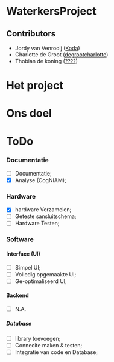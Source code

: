 # WaterkersProject

## Contributors 
* Jordy van Venrooij ([Koda](https://github.com/Koda-The-Fox))
* Charlotte de Groot ([degrootcharlotte](https://github.com/degrootcharlotte))
* Thobian de koning ([????](#))


# Het project




# Ons doel




# ToDo
### Documentatie
- [ ] Documentatie;
- [x] Analyse (CogNIAM);

### Hardware
- [x] hardware Verzamelen;
- [ ] Geteste sansluitschema;
- [ ] Hardware Testen;

### Software
#### Interface (UI)
- [ ] Simpel UI;
- [ ] Volledig opgemaakte UI;
- [ ] Ge-optimaliseerd UI;

#### Backend
- [ ] N.A.

##### Database
- [ ] library toevoegen;
- [ ] Connecite maken & testen;
- [ ] Integratie van code en Database;  
